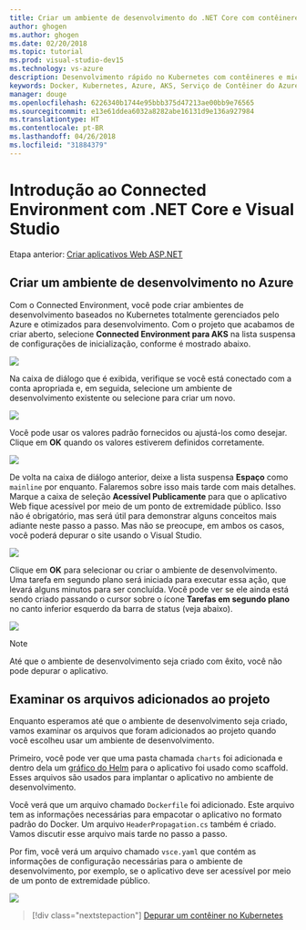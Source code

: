 ```yaml
---
title: Criar um ambiente de desenvolvimento do .NET Core com contêineres usando o Kubernetes na nuvem com o Visual Studio – Etapa 3 – Criar um ambiente de desenvolvimento do Kubernetes | Microsoft Docs
author: ghogen
ms.author: ghogen
ms.date: 02/20/2018
ms.topic: tutorial
ms.prod: visual-studio-dev15
ms.technology: vs-azure
description: Desenvolvimento rápido no Kubernetes com contêineres e microsserviços no Azure
keywords: Docker, Kubernetes, Azure, AKS, Serviço de Contêiner do Azure, contêineres
manager: douge
ms.openlocfilehash: 6226340b1744e95bbb375d47213ae00bb9e76565
ms.sourcegitcommit: e13e61ddea6032a8282abe16131d9e136a927984
ms.translationtype: HT
ms.contentlocale: pt-BR
ms.lasthandoff: 04/26/2018
ms.locfileid: "31884379"
---
```

# <a name="get-started-on-connected-environment-with-net-core-and-visual-studio"></a>Introdução ao Connected Environment com .NET Core e Visual Studio

Etapa anterior: [Criar aplicativos Web ASP.NET](get-started-netcore-visualstudio-02.md)

## <a name="create-a-dev-environment-in-azure"></a>Criar um ambiente de desenvolvimento no Azure
Com o Connected Environment, você pode criar ambientes de desenvolvimento baseados no Kubernetes totalmente gerenciados pelo Azure e otimizados para desenvolvimento. Com o projeto que acabamos de criar aberto, selecione **Connected Environment para AKS** na lista suspensa de configurações de inicialização, conforme é mostrado abaixo.

![](images/LaunchSettings.png)

Na caixa de diálogo que é exibida, verifique se você está conectado com a conta apropriada e, em seguida, selecione um ambiente de desenvolvimento existente ou selecione **<Criar Novo Connected Environment para AKS...>** para criar um novo.

![](images/ConnectedEnvDialog.png)

Você pode usar os valores padrão fornecidos ou ajustá-los como desejar. Clique em **OK** quando os valores estiverem definidos corretamente.

![](images/NewEnvDialog.png)

De volta na caixa de diálogo anterior, deixe a lista suspensa **Espaço** como `mainline` por enquanto. Falaremos sobre isso mais tarde com mais detalhes. Marque a caixa de seleção **Acessível Publicamente** para que o aplicativo Web fique acessível por meio de um ponto de extremidade público. Isso não é obrigatório, mas será útil para demonstrar alguns conceitos mais adiante neste passo a passo. Mas não se preocupe, em ambos os casos, você poderá depurar o site usando o Visual Studio.

![](images/ConnectedEnvDialog2.png)

Clique em **OK** para selecionar ou criar o ambiente de desenvolvimento. Uma tarefa em segundo plano será iniciada para executar essa ação, que levará alguns minutos para ser concluída. Você pode ver se ele ainda está sendo criado passando o cursor sobre o ícone **Tarefas em segundo plano** no canto inferior esquerdo da barra de status (veja abaixo).

![](images/BackgroundTasks.png)

> [!Note]
Até que o ambiente de desenvolvimento seja criado com êxito, você não pode depurar o aplicativo.

## <a name="look-at-the-files-added-to-project"></a>Examinar os arquivos adicionados ao projeto
Enquanto esperamos até que o ambiente de desenvolvimento seja criado, vamos examinar os arquivos que foram adicionados ao projeto quando você escolheu usar um ambiente de desenvolvimento.

Primeiro, você pode ver que uma pasta chamada `charts` foi adicionada e dentro dela um [gráfico do Helm](https://docs.helm.sh) para o aplicativo foi usado como scaffold. Esses arquivos são usados para implantar o aplicativo no ambiente de desenvolvimento.

Você verá que um arquivo chamado `Dockerfile` foi adicionado. Este arquivo tem as informações necessárias para empacotar o aplicativo no formato padrão do Docker. Um arquivo `HeaderPropagation.cs` também é criado. Vamos discutir esse arquivo mais tarde no passo a passo. 

Por fim, você verá um arquivo chamado `vsce.yaml` que contém as informações de configuração necessárias para o ambiente de desenvolvimento, por exemplo, se o aplicativo deve ser acessível por meio de um ponto de extremidade público.

![](images/ProjectFiles.png)

> [!div class="nextstepaction"]
> [Depurar um contêiner no Kubernetes](get-started-netcore-visualstudio-04.md)